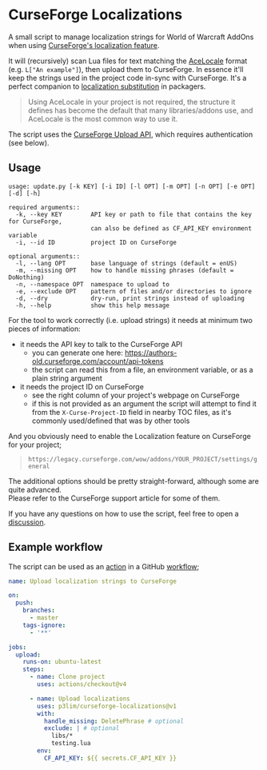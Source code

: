 # CurseForge Localizations

A small script to manage localization strings for World of Warcraft AddOns when using [CurseForge's localization feature](https://support.curseforge.com/en/support/solutions/articles/9000197356-project-localization).

It will (recursively) scan Lua files for text matching the [AceLocale](https://www.wowace.com/projects/ace3/pages/api/ace-locale-3-0) format (e.g. `L["An example"]`), then upload them to CurseForge. In essence it'll keep the strings used in the project code in-sync with CurseForge. It's a perfect companion to [localization substitution](https://github.com/BigWigsMods/packager/wiki/Localization-Substitution) in packagers.

> Using AceLocale in your project is not required, the structure it defines has become the default that many libraries/addons use, and AceLocale is the most common way to use it.

The script uses the [CurseForge Upload API](https://support.curseforge.com/en/support/solutions/articles/9000197321-curseforge-api), which requires authentication (see below).

## Usage

```
usage: update.py [-k KEY] [-i ID] [-l OPT] [-m OPT] [-n OPT] [-e OPT] [-d] [-h]

required arguments::
  -k, --key KEY        API key or path to file that contains the key for CurseForge,
                       can also be defined as CF_API_KEY environment variable
  -i, --id ID          project ID on CurseForge

optional arguments::
  -l, --lang OPT       base language of strings (default = enUS)
  -m, --missing OPT    how to handle missing phrases (default = DoNothing)
  -n, --namespace OPT  namespace to upload to
  -e, --exclude OPT    pattern of files and/or directories to ignore
  -d, --dry            dry-run, print strings instead of uploading
  -h, --help           show this help message
```

For the tool to work correctly (i.e. upload strings) it needs at minimum two pieces of information:

- it needs the API key to talk to the CurseForge API
  - you can generate one here: <https://authors-old.curseforge.com/account/api-tokens>
  - the script can read this from a file, an environment variable, or as a plain string argument
- it needs the project ID on CurseForge
  - see the right column of your project's webpage on CurseForge
  - if this is not provided as an argument the script will attempt to find it from the `X-Curse-Project-ID` field in nearby TOC files, as it's commonly used/defined that was by other tools

And you obviously need to enable the Localization feature on CurseForge for your project;

> `https://legacy.curseforge.com/wow/addons/YOUR_PROJECT/settings/general`

The additional options should be pretty straight-forward, although some are quite advanced.  
Please refer to the CurseForge support article for some of them.

If you have any questions on how to use the script, feel free to open a [discussion](https://github.com/p3lim/curseforge-localizations/discussions).

## Example workflow

The script can be used as an [action](https://docs.github.com/en/actions) in a GitHub [workflow](https://docs.github.com/en/actions/writing-workflows/about-workflows);

```yaml
name: Upload localization strings to CurseForge

on:
  push:
    branches:
      - master
    tags-ignore:
      - '**'

jobs:
  upload:
    runs-on: ubuntu-latest
    steps:
      - name: Clone project
        uses: actions/checkout@v4

      - name: Upload localizations
        uses: p3lim/curseforge-localizations@v1
        with:
          handle_missing: DeletePhrase # optional
          exclude: | # optional
            libs/*
            testing.lua
        env:
          CF_API_KEY: ${{ secrets.CF_API_KEY }}
```
